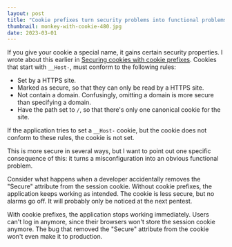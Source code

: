 ```yaml
---
layout: post
title: "Cookie prefixes turn security problems into functional problems"
thumbnail: monkey-with-cookie-480.jpg
date: 2023-03-01
---
```


<!-- photo source: https://pixabay.com/nl/photos/eekhoorn-aap-aap-%c3%a4ffchen-exotisch-1438533/ -->

If you give your cookie a special name, it gains certain security properties. I wrote about this earlier in [Securing cookies with cookie prefixes](/2017/02/09/cookie-prefixes/). Cookies that start with `__Host-`, must conform to the following rules:

* Set by a HTTPS site.
* Marked as secure, so that they can only be read by a HTTPS site.
* Not contain a domain. Confusingly, omitting a domain is more secure than specifying a domain.
* Have the path set to `/`, so that there's only one canonical cookie for the site.

If the application tries to set a `__Host-` cookie, but the cookie does not conform to these rules, the cookie is not set.

This is more secure in several ways, but I want to point out one specific consequence of this: it turns a misconfiguration into an obvious functional problem.

Consider what happens when a developer accidentally removes the "Secure" attribute from the session cookie. Without cookie prefixes, the application keeps working as intended. The cookie is less secure, but no alarms go off. It will probably only be noticed at the next pentest.

With cookie prefixes, the application stops working immediately. Users can't log in anymore, since their browsers won't store the session cookie anymore. The bug that removed the "Secure" attribute from the cookie won't even make it to production.


